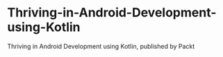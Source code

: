 # Thriving-in-Android-Development-using-Kotlin
Thriving in Android Development using Kotlin, published by Packt
